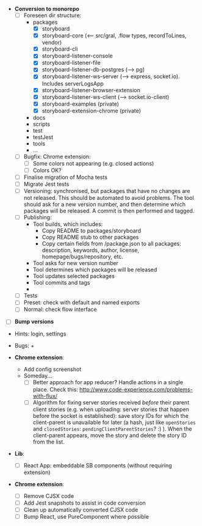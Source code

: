 - **Conversion to monorepo**
    + [ ] Foreseen dir structure:
        - packages
            - [x] storyboard
            - [x] storyboard-core (<-- src/gral, .flow types, recordToLines, vendor)
            - [x] storyboard-cli
            - [x] storyboard-listener-console
            - [x] storyboard-listener-file
            - [x] storyboard-listener-db-postgres (--> pg)
            - [x] storyboard-listener-ws-server (--> express, socket.io). Includes serverLogsApp
            - [x] storyboard-listener-browser-extension
            - [x] storyboard-listener-ws-client (--> socket.io-client)
            - [x] storyboard-examples (private)
            - [x] storyboard-extension-chrome (private)
        - docs
        - scripts
        - test
        - testJest
        - tools
        - ...
    + [ ] Bugfix: Chrome extension:
        - [ ] Some colors not appearing (e.g. closed actions)
        - [ ] Colors OK?
    + [ ] Finalise migration of Mocha tests
    + [ ] Migrate Jest tests
    + [ ] Versioning: synchronised, but packages that have no changes are not released.
      This should be automated to avoid problems. The tool should ask for a new version number,
      and then determine which packages will be released. A commit is then performed and tagged.
    + [ ] Publishing:
        - Tool builds, which includes:
            - Copy README to packages/storyboard
            - Copy README stub to other packages
            - Copy certain fields from <root>/package.json to all packages:
              description, keywords, author, license, homepage/bugs/repository, etc.
        - Tool asks for new version number
        - Tool determines which packages will be released
        - Tool updates selected packages
        - Tool commits and tags
        -
    + [ ] Tests
    + [ ] Preset: check with default and named exports
    + [ ] Normal: check flow interface

- [ ] **Bump versions**

- Hints: login, settings

- Bugs:
    +
- **Chrome extension**:
    + Add config screenshot
    + Someday...
        * [ ] Better approach for app reducer? Handle actions in a single place. Check this: http://www.code-experience.com/problems-with-flux/
        * [ ] Algorithm for fixing server stories received *before* their parent client stories (e.g. when uploading: server stories that happen before the socket is established): save story IDs for which the client-parent is unavailable for later (a hash, just like `openStories` and `closedStories`: `pendingClientParentStories`? :) ). When the client-parent appears, move the story and delete the story ID from the list.
- **Lib**:
    + [ ] React App: embeddable SB components (without requiring extension)
- **Chrome extension**:
    + [ ] Remove CJSX code
    + [ ] Add Jest snapshots to assist in code conversion
    + [ ] Clean up automatically converted CJSX code
    + [ ] Bump React, use PureComponent where possible
